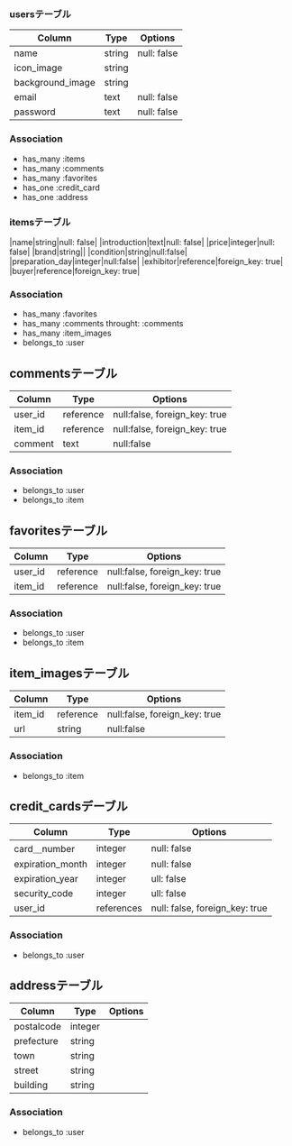 ### usersテーブル
|Column|Type|Options|
|------|----|-------|
|name|string|null: false|
|icon_image|string||
|background_image|string||
|email|text|null: false|
|password|text|null: false|
### Association
- has_many :items
- has_many :comments
- has_many :favorites
- has_one :credit_card
- has_one :address

### itemsテーブル
|name|string|null: false|
|introduction|text|null: false|
|price|integer|null: false|
|brand|string||
|condition|string|null:false|
|preparation_day|integer|null:false|
|exhibitor|reference|foreign_key: true|
|buyer|reference|foreign_key: true|
### Association
- has_many :favorites
- has_many :comments throught: :comments
- has_many :item_images
- belongs_to :user

## commentsテーブル
|Column|Type|Options|
|------|----|-------|
|user_id|reference|null:false, foreign_key: true|
|item_id|reference|null:false, foreign_key: true|
|comment|text|null:false|
### Association
- belongs_to :user
- belongs_to :item

## favoritesテーブル
|Column|Type|Options|
|------|----|-------|
|user_id|reference|null:false, foreign_key: true|
|item_id|reference|null:false, foreign_key: true|
### Association
- belongs_to :user
- belongs_to :item

## item_imagesテーブル
|Column|Type|Options|
|------|----|-------|
|item_id|reference|null:false, foreign_key: true|
|url|string|null:false|
### Association
- belongs_to :item

## credit_cardsデーブル
|Column|Type|Options|
|------|----|-------|
|card＿number|integer|null: false|
|expiration_month|integer|null: false|
|expiration_year|integer|ull: false|
|security_code|integer|ull: false|
|user_id|references|null: false, foreign_key: true|
### Association
- belongs_to :user

## addressテーブル
|Column|Type|Options|
|------|----|-------|
|postalcode|integer||
|prefecture|string||
|town|string||
|street|string||
|building|string||
### Association
- belongs_to :user